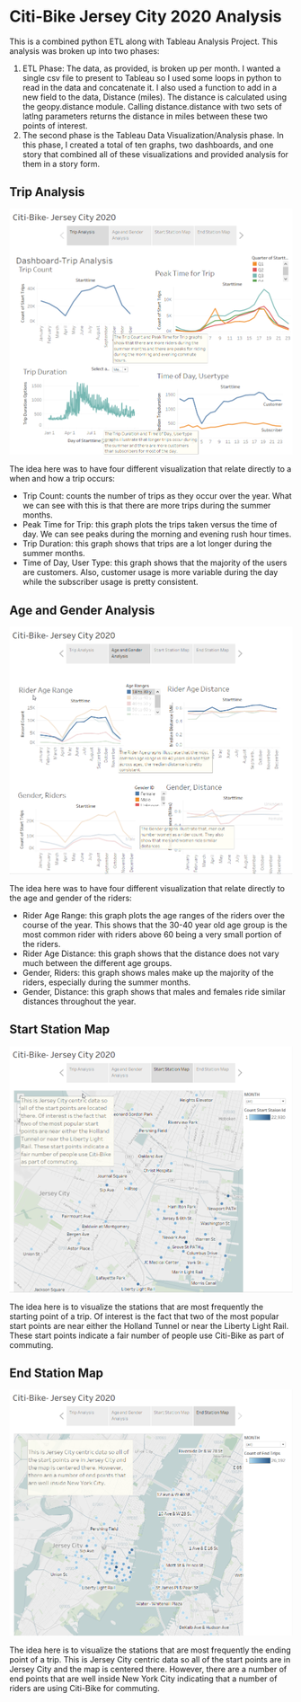 # Citi-Bike Jersey City 2020 Analysis

This is a combined python ETL along with Tableau Analysis Project. This analysis was broken up into two phases:

1. ETL Phase: The data, as provided, is broken up per month. I wanted a single csv file to present to Tableau so I used some loops in python to read in the data and concatenate it. I also used a function to add in a new field to the data, Distance (miles). The distance is calculated using the geopy.distance module. Calling distance.distance with two sets of latlng parameters returns the distance in miles between these two points of interest.
2. The second phase is the Tableau Data Visualization/Analysis phase. In this phase, I created a total of ten graphs, two dashboards, and one story that combined all of these visualizations and provided analysis for them in a story form.

## Trip Analysis

![Trip_Analysis](img/Trip_Analysis.png)

The idea here was to have four different visualization that relate directly to a when and how a trip occurs:

* Trip Count: counts the number of trips as they occur over the year. What we can see with this is that there are more trips during the summer months.
* Peak Time for Trip: this graph plots the trips taken versus the time of day. We can see peaks during the morning and evening rush hour times.
* Trip Duration: this graph shows that trips are a lot longer during the summer months.
* Time of Day, User Type: this graph shows that the majority of the users are customers. Also, customer usage is more variable during the day while the subscriber usage is pretty consistent.

## Age and Gender Analysis

![Age_and_Gender_Analysis](img/Age_and_Gender_Analysis.png)

The idea here was to have four different visualization that relate directly to the age and gender of the riders:

* Rider Age Range: this graph plots the age ranges of the riders over the course of the year. This shows that the 30-40 year old age group is the most common rider with riders above 60 being a very small portion of the riders.
* Rider Age Distance: this graph shows that the distance does not vary much between the different age groups.
* Gender, Riders: this graph shows males make up the majority of the riders, especially during the summer months.
* Gender, Distance: this graph shows that males and females ride similar distances throughout the year.

## Start Station Map

![Start_Station_Map](img/Start_Station_Map.png)

The idea here is to visualize the stations that are most frequently the starting point of a trip.  Of interest is the fact that two of the most popular start points are near either the Holland Tunnel or near the Liberty Light Rail. These start points indicate a fair number of people use Citi-Bike as part of commuting.

## End Station Map

![End_Station_Map](img/End_Station_Map.png)

The idea here is to visualize the stations that are most frequently the ending point of a trip. This is Jersey City centric data so all of the start points are in Jersey City and the map is centered there. However, there are a number of end points that are well inside New York City indicating that a number of riders are using Citi-Bike for commuting.

